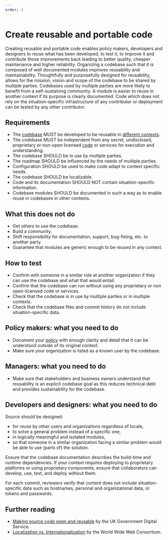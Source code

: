 ```yaml
---
order: 3
---
```

# Create reusable and portable code

<!-- SPDX-License-Identifier: CC0-1.0 -->
<!-- SPDX-FileCopyrightText: 2019-2023 The Foundation for Public Code <info@publiccode.net>, https://standard.publiccode.net/AUTHORS -->

Creating reusable and portable code enables policy makers, developers and designers to reuse what has been developed, to test it, to improve it and contribute those improvements back leading to better quality, cheaper maintenance and higher reliability.
Organizing a codebase such that it is composed of well documented modules improves reusability and maintainability.
Thoughtfully and purposefully designed for reusability, allows for the mission, vision and scope of the codebase to be shared by multiple parties.
Codebases used by multiple parties are more likely to benefit from a self-sustaining community.
A module is easier to reuse in another context if its purpose is clearly documented.
Code which does not rely on the situation-specific infrastructure of any contributor or deployment can be tested by any other contributor.

## Requirements

* The [codebase](../glossary.md#codebase) MUST be developed to be reusable in [different contexts](../glossary.md#different-contexts).
* The codebase MUST be independent from any secret, undisclosed, proprietary or non-open licensed [code](../glossary.md#code) or services for execution and understanding.
* The codebase SHOULD be in use by multiple parties.
* The roadmap SHOULD be influenced by the needs of multiple parties.
* Configuration SHOULD be used to make code adapt to context specific needs.
* The codebase SHOULD be localizable.
* Code and its documentation SHOULD NOT contain situation-specific information.
* Codebase modules SHOULD be documented in such a way as to enable reuse in codebases in other contexts.

## What this does not do

* Get others to use the codebase.
* Build a community.
* Shift responsibility for documentation, support, bug-fixing, etc. to another party.
* Guarantee that modules are generic enough to be reused in any context.

## How to test

* Confirm with someone in a similar role at another organization if they can use the codebase and what that would entail.
* Confirm that the codebase can run without using any proprietary or non open-licensed code or services.
* Check that the codebase is in use by multiple parties or in multiple contexts.
* Check that the codebase files and commit history do not include situation-specific data.

## Policy makers: what you need to do

* Document your [policy](../glossary.md#policy) with enough clarity and detail that it can be understood outside of its original context.
* Make sure your organization is listed as a known user by the codebase.

## Managers: what you need to do

* Make sure that stakeholders and business owners understand that reusability is an explicit codebase goal as this reduces technical debt and provides sustainability for the codebase.

## Developers and designers: what you need to do

Source should be designed:

* for reuse by other users and organizations regardless of locale,
* to solve a general problem instead of a specific one,
* in logically meaningful and isolated modules,
* so that someone in a similar organization facing a similar problem would be able to use (parts of) the solution.

Ensure that the codebase documentation describes the build-time and runtime dependencies.
If your context requires deploying to proprietary platforms or using proprietary components, ensure that collaborators can develop, use, test, and deploy without them.

For each commit, reviewers verify that content does not include situation-specific data such as hostnames, personal and organizational data, or tokens and passwords.

## Further reading

* [Making source code open and reusable](https://www.gov.uk/service-manual/technology/making-source-code-open-and-reusable) by the UK Government Digital Service.
* [Localization vs. Internationalization](https://www.w3.org/International/questions/qa-i18n) by the World Wide Web Consortium.
